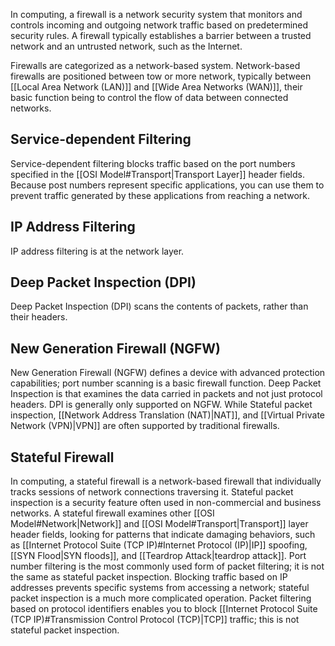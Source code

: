 In computing, a firewall is a network security system that monitors and controls incoming and outgoing network traffic based on predetermined security rules. A firewall typically establishes a barrier between a trusted network and an untrusted network, such as the Internet.

Firewalls are categorized as a network-based system. Network-based firewalls are positioned between tow or more network, typically between [[Local Area Network (LAN)]] and [[Wide Area Networks (WAN)]], their basic function being to control the flow of data between connected networks.

## Service-dependent Filtering

Service-dependent filtering blocks traffic based on the port numbers specified in the [[OSI Model#Transport|Transport Layer]] header fields. Because post numbers represent specific applications, you can use them to prevent traffic generated by these applications from reaching a network. 

## IP Address Filtering

IP address filtering is at the network layer.

## Deep Packet Inspection (DPI)

Deep Packet Inspection (DPI) scans the contents of packets, rather than their headers. 


## New Generation Firewall (NGFW)

New Generation Firewall (NGFW) defines a device with advanced protection capabilities; port number scanning is a basic firewall function. Deep Packet Inspection is that examines the data carried in packets and not just protocol headers. DPI is generally only supported on NGFW. While Stateful packet inspection, [[Network Address Translation (NAT)|NAT]], and [[Virtual Private Network (VPN)|VPN]] are often supported by traditional firewalls.

## Stateful Firewall

In computing, a stateful firewall is a network-based firewall that individually tracks sessions of network connections traversing it. Stateful packet inspection is a security feature often used in non-commercial and business networks. A stateful firewall examines other [[OSI Model#Network|Network]] and [[OSI Model#Transport|Transport]] layer header fields, looking for patterns that indicate damaging behaviors, such as [[Internet Protocol Suite (TCP IP)#Internet Protocol (IP)|IP]] spoofing, [[SYN Flood|SYN floods]], and [[Teardrop Attack|teardrop attack]]. Port number filtering is the most commonly used form of packet filtering; it is not the same as stateful packet inspection. Blocking traffic based on IP addresses prevents specific systems from accessing a network; stateful packet inspection is a much more complicated operation. Packet filtering based on protocol identifiers enables you to block [[Internet Protocol Suite (TCP IP)#Transmission Control Protocol (TCP)|TCP]] traffic; this is not stateful packet inspection.